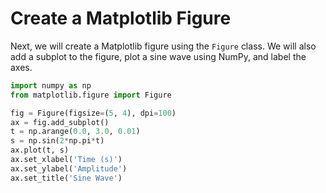 # Create a Matplotlib Figure

Next, we will create a Matplotlib figure using the `Figure` class. We will also add a subplot to the figure, plot a sine wave using NumPy, and label the axes.

```python
import numpy as np
from matplotlib.figure import Figure

fig = Figure(figsize=(5, 4), dpi=100)
ax = fig.add_subplot()
t = np.arange(0.0, 3.0, 0.01)
s = np.sin(2*np.pi*t)
ax.plot(t, s)
ax.set_xlabel('Time (s)')
ax.set_ylabel('Amplitude')
ax.set_title('Sine Wave')
```
